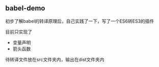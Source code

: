 ## babel-demo

初步了解babel的转译原理后，自己实践了一下，写了一个ES6转ES3的插件

目前只实现了

- 变量声明
- 箭头函数

待转译文件放在src文件夹内，输出在dist文件夹内